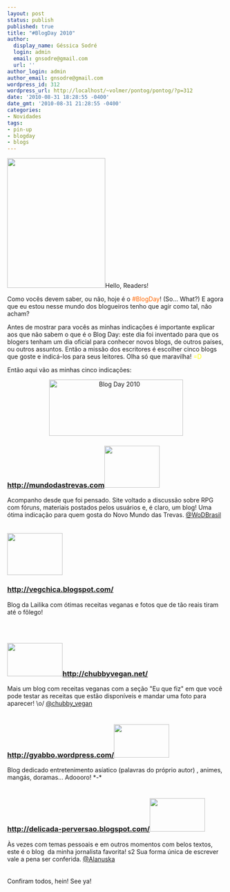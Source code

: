 ```yaml
---
layout: post
status: publish
published: true
title: "#BlogDay 2010"
author:
  display_name: Géssica Sodré
  login: admin
  email: gnsodre@gmail.com
  url: ''
author_login: admin
author_email: gnsodre@gmail.com
wordpress_id: 312
wordpress_url: http://localhost/~volmer/pontog/pontog/?p=312
date: '2010-08-31 18:28:55 -0400'
date_gmt: '2010-08-31 21:28:55 -0400'
categories:
- Novidades
tags:
- pin-up
- blogday
- blogs
---
```

<p><a href="http://localhost/~volmer/pontog/pontog/wp-content/uploads/2010/08/PinUp_5.png"><img class="alignleft size-medium wp-image-313" title="PinUp_5" src="http://localhost/~volmer/pontog/pontog/wp-content/uploads/2010/08/PinUp_5-227x300.png" alt="" width="227" height="300" /></a>Hello, Readers!</p>
<p>Como vocês devem saber, ou não, hoje é o <span style="color: #ff6600;">#BlogDay</span>! (So... What?) E agora que eu estou nesse mundo dos blogueiros tenho que agir como tal, não acham?</p>
<p>Antes de mostrar para vocês as minhas indicações é importante explicar aos que não sabem o que é o Blog Day: este dia foi inventado para que os blogers tenham um dia oficial para conhecer novos blogs, de outros países, ou outros assuntos. Então a missão dos escritores é escolher cinco blogs que goste e indicá-los para seus leitores. Olha só que maravilha! <span style="color: #ffff00;">=D</span></p>
<p>Então aqui vão as minhas cinco indicações:</p>
<p style="text-align: center;"><a href="http://www.blogday.org/" target="_blank"><img class="aligncenter" src="http://www.blogday.org/images/badge_red.gif" alt="Blog Day 2010" width="310" height="130" /></a></p>
<h3><a title="mundodastrevas.com" href="http://mundodastrevas.com" target="_blank">http://mundodastrevas.com</a><a href="http://localhost/~volmer/pontog/pontog/wp-content/uploads/2010/08/Untitled-11.jpg"><img class="alignright size-full wp-image-320" title="Untitled-1" src="http://localhost/~volmer/pontog/pontog/wp-content/uploads/2010/08/Untitled-11.jpg" alt="" width="128" height="97" /></a></h3>
<p>Acompanho desde que foi pensado. Site voltado a discussão sobre RPG com fóruns, materiais postados pelos usuários e, é claro, um blog! Uma ótima indicação para quem gosta do Novo Mundo das Trevas. <a title="@WoDBrasil" href="http://twitter.com/wodbrasil" target="_blank">@WoDBrasil</a><br />
<br/><br />
<a href="http://localhost/~volmer/pontog/pontog/wp-content/uploads/2010/08/Untitled-2.jpg"><img class="alignright size-full wp-image-319" title="vegchica" src="http://localhost/~volmer/pontog/pontog/wp-content/uploads/2010/08/Untitled-2.jpg" alt="" width="128" height="97" /></a></p>
<h3><a title="VegChica" href="http://vegchica.blogspot.com/" target="_blank">http://vegchica.blogspot.com/</a></h3>
<p>Blog da Lailika com ótimas receitas veganas e fotos que de tão reais tiram até o fôlego!<br />
<h3>
<br/><br />
<a href="http://localhost/~volmer/pontog/pontog/wp-content/uploads/2010/08/Chubby-Vegan-Curso3.jpg"><img class="alignright size-full wp-image-321" title="chubbyvegan" src="http://localhost/~volmer/pontog/pontog/wp-content/uploads/2010/08/Chubby-Vegan-Curso3.jpg" alt="" width="128" height="77" /></a><a href="http://chubbyvegan.net/">http://chubbyvegan.net/</a></h3>
<p>Mais um blog com receitas veganas com a seção "Eu que fiz" em que você pode testar as receitas que estão disponíveis e mandar uma foto para aparecer! \o/ <a title="@chubby_vegan" href="http://twitter.com/chubby_vegan" target="_blank">@chubby_vegan</a><br />
<br/></p>
<h3><a href="http://gyabbo.wordpress.com/">http://gyabbo.wordpress.com/</a><a href="http://localhost/~volmer/pontog/pontog/wp-content/uploads/2010/08/Untitled-3.jpg"><img class="alignright size-full wp-image-322" title="gyabbo!" src="http://localhost/~volmer/pontog/pontog/wp-content/uploads/2010/08/Untitled-3.jpg" alt="" width="128" height="77" /></a></h3>
<p>Blog dedicado entretenimento asíatico (palavras do próprio autor) , animes, mangás, doramas... Adoooro! *-*<br />
<br/></p>
<h3><a href="http://delicada-perversao.blogspot.com/">http://delicada-perversao.blogspot.com/</a><a href="http://localhost/~volmer/pontog/pontog/wp-content/uploads/2010/08/Untitled-12.jpg"><img class="alignright size-full wp-image-323" title="delicadaperversão" src="http://localhost/~volmer/pontog/pontog/wp-content/uploads/2010/08/Untitled-12.jpg" alt="" width="128" height="77" /></a></h3>
<p>Às vezes com temas pessoais e em outros momentos com belos textos, este é o blog  da minha jornalista favorita! s2 Sua forma única de escrever vale a pena ser conferida. <a title="@Alanuska" href="http://twitter.com/alanuska" target="_blank">@Alanuska</a><br />
<br/><br />
Confiram todos, hein! See ya!</p>
